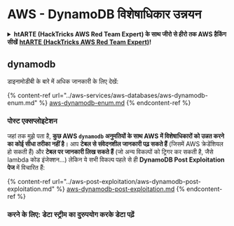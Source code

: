 # AWS - DynamoDB विशेषाधिकार उन्नयन

<details>

<summary><strong>htARTE (HackTricks AWS Red Team Expert) के साथ जीरो से हीरो तक AWS हैकिंग सीखें</strong> <a href="https://training.hacktricks.xyz/courses/arte"><strong>htARTE (HackTricks AWS Red Team Expert)</strong></a><strong>!</strong></summary>

HackTricks का समर्थन करने के अन्य तरीके:

* यदि आप अपनी कंपनी का विज्ञापन **HackTricks में देखना चाहते हैं** या **HackTricks को PDF में डाउनलोड करना चाहते हैं** तो [**सब्सक्रिप्शन प्लान्स**](https://github.com/sponsors/carlospolop) देखें!
* [**आधिकारिक PEASS और HackTricks स्वैग**](https://peass.creator-spring.com) प्राप्त करें
* हमारे विशेष [**NFTs**](https://opensea.io/collection/the-peass-family) कलेक्शन, [**The PEASS Family**](https://opensea.io/collection/the-peass-family) खोजें
* **शामिल हों** 💬 [**डिस्कॉर्ड समूह**](https://discord.gg/hRep4RUj7f) या [**टेलीग्राम समूह**](https://t.me/peass) या हमें **ट्विटर** 🐦 [**@hacktricks_live**](https://twitter.com/hacktricks_live)** पर **फॉलो** करें।
* **हैकिंग ट्रिक्स साझा करें** द्वारा **पीआर** सबमिट करके [**HackTricks**](https://github.com/carlospolop/hacktricks) और [**HackTricks Cloud**](https://github.com/carlospolop/hacktricks-cloud) github रेपो में।

</details>

## dynamodb

डाइनामोडीबी के बारे में अधिक जानकारी के लिए देखें:

{% content-ref url="../aws-services/aws-databases/aws-dynamodb-enum.md" %}
[aws-dynamodb-enum.md](../aws-services/aws-databases/aws-dynamodb-enum.md)
{% endcontent-ref %}

### पोस्ट एक्सप्लोइटेशन

जहां तक मुझे पता है, **कुछ AWS `dynamodb` अनुमतियों के साथ AWS में विशेषाधिकारों को उन्नत करने का कोई सीधा तरीका नहीं है**। आप **टेबल से संवेदनशील जानकारी पढ़ सकते हैं** (जिसमें AWS क्रेडेंशियल हो सकती हैं) और **टेबल पर जानकारी लिख सकते हैं** (जो अन्य विकल्पों को ट्रिगर कर सकती है, जैसे lambda कोड इंजेक्शन...) लेकिन ये सभी विकल्प पहले से ही **DynamoDB Post Exploitation पेज** में विचारित हैं:

{% content-ref url="../aws-post-exploitation/aws-dynamodb-post-exploitation.md" %}
[aws-dynamodb-post-exploitation.md](../aws-post-exploitation/aws-dynamodb-post-exploitation.md)
{% endcontent-ref %}

### करने के लिए: डेटा स्ट्रीम का दुरुपयोग करके डेटा पढ़ें
